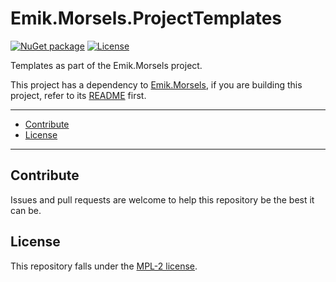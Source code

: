 # Emik.Morsels.ProjectTemplates

[![NuGet package](https://img.shields.io/nuget/v/Emik.Morsels.ProjectTemplates.svg?logo=NuGet)](https://www.nuget.org/packages/Emik.Morsels.ProjectTemplates)
[![License](https://img.shields.io/github/license/Emik03/Emik.Morsels.ProjectTemplates.svg?style=flat)](https://github.com/Emik03/Emik.Morsels.ProjectTemplates/blob/main/LICENSE)

Templates as part of the Emik.Morsels project.

This project has a dependency to [Emik.Morsels](https://github.com/Emik03/Emik.Morsels), if you are building this
project, refer to its [README](https://github.com/Emik03/Emik.Morsels/blob/main/README.md) first.

---

- [Contribute](#contribute)
- [License](#license)

---

## Contribute

Issues and pull requests are welcome to help this repository be the best it can be.

## License

This repository falls under the [MPL-2 license](https://www.mozilla.org/en-US/MPL/2.0/).
